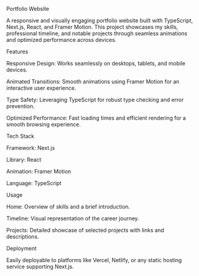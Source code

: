 Portfolio Website

A responsive and visually engaging portfolio website built with TypeScript, Next.js, React, and Framer Motion. This project showcases my skills, professional timeline, and notable projects through seamless animations and optimized performance across devices.

Features

Responsive Design: Works seamlessly on desktops, tablets, and mobile devices.

Animated Transitions: Smooth animations using Framer Motion for an interactive user experience.

Type Safety: Leveraging TypeScript for robust type checking and error prevention.

Optimized Performance: Fast loading times and efficient rendering for a smooth browsing experience.

Tech Stack

Framework: Next.js

Library: React

Animation: Framer Motion

Language: TypeScript


Usage

Home: Overview of skills and a brief introduction.

Timeline: Visual representation of the career journey.

Projects: Detailed showcase of selected projects with links and descriptions.

Deployment

Easily deployable to platforms like Vercel, Netlify, or any static hosting service supporting Next.js.
